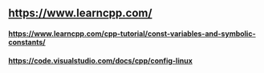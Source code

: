 ## https://www.learncpp.com/
#### https://www.learncpp.com/cpp-tutorial/const-variables-and-symbolic-constants/
#### https://code.visualstudio.com/docs/cpp/config-linux
